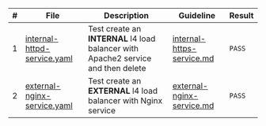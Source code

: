 |#|File|Description|Guideline|Result|
|-|-|-|-|-|
|1|[internal-httpd-service.yaml](./../manifests/internal/internal-httpd-service.yaml)|Test create an **INTERNAL** l4 load balancer with Apache2 service and then delete|[internal-https-service.md](./internal-https-service.md)|`PASS`|
|2|[external-nginx-service.yaml](./../manifests/external/external-nginx-service.yaml)|Test create an **EXTERNAL** l4 load balancer with Nginx service|[external-nginx-service.md](./external-nginx-service.md)|`PASS`|
